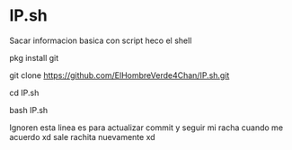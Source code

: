 # IP.sh

Sacar informacion basica con script heco el shell


pkg install git

git clone https://github.com/ElHombreVerde4Chan/IP.sh.git

cd IP.sh

bash IP.sh


Ignoren esta linea es para actualizar commit y seguir mi racha cuando me acuerdo xd
sale rachita nuevamente xd
